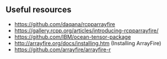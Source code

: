 ## Useful resources
* https://github.com/daqana/rcpparrayfire
* https://gallery.rcpp.org/articles/introducing-rcpparrayfire/
* https://github.com/IBM/ocean-tensor-package
* http://arrayfire.org/docs/installing.htm (Installing ArrayFire)
* https://github.com/arrayfire/arrayfire-r
